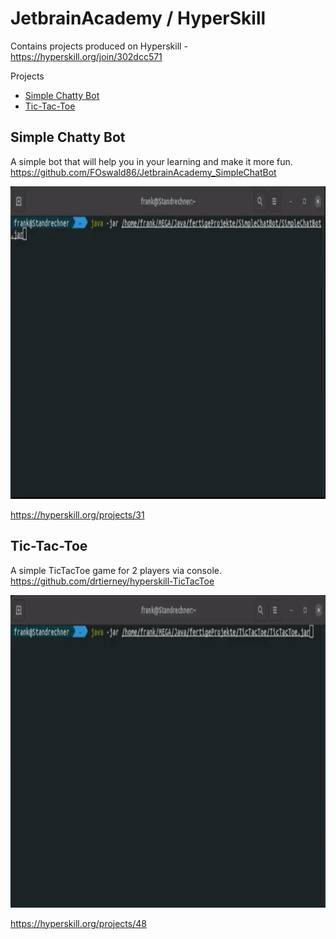 # JetbrainAcademy / HyperSkill

Contains projects produced on Hyperskill -  
https://hyperskill.org/join/302dcc571

<!-- START doctoc generated TOC please keep comment here to allow auto update -->
<!-- DON'T EDIT THIS SECTION, INSTEAD RE-RUN doctoc TO UPDATE -->

Projects

- [Simple Chatty Bot](#simple-chatty-bot)
- [Tic-Tac-Toe](#tic-tac-toe)

<!-- END doctoc generated TOC please keep comment here to allow auto update -->

## Simple Chatty Bot
A simple bot that will help you in your learning and make it more fun.    
https://github.com/FOswald86/JetbrainAcademy_SimpleChatBot

<img src="https://github.com/FOswald86/JetbrainAcademy_SimpleChatBot/blob/main/SimpleChatBot.gif" width="800" height="500" />  

https://hyperskill.org/projects/31


## Tic-Tac-Toe
A simple TicTacToe game for 2 players via console.      
https://github.com/drtierney/hyperskill-TicTacToe

<img src="https://github.com/FOswald86/JetbrainAcademy_TicTacToe/blob/main/TicTacToe.gif" width="800" height="500" />  

https://hyperskill.org/projects/48

